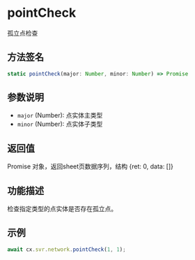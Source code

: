 # pointCheck

孤立点检查

## 方法签名
```typescript
static pointCheck(major: Number, minor: Number) => Promise
```

## 参数说明
- `major` (Number): 点实体主类型
- `minor` (Number): 点实体子类型

## 返回值
Promise 对象，返回sheet页数据序列，结构 {ret: 0, data: []}

## 功能描述
检查指定类型的点实体是否存在孤立点。

## 示例
```typescript
await cx.svr.network.pointCheck(1, 1);
``` 